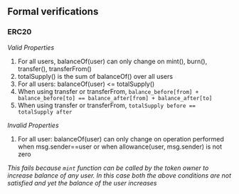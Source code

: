 ## Formal verifications


### ERC20

_Valid Properties_

1. For all users,  balanceOf(user) can only change on mint(), burn(), transfer(), transferFrom()
2. totalSupply() is the sum of balanceOf() over all users 
3. For all users: balanceOf(user) <= totalSupply()
4. When using transfer or transferFrom, `balance_before[from] + balance_before[to] == balance_after[from] + balance_after[to]`
5. When using transfer or transferFrom, `totalSupply before == totalSupply after`


_Invalid Properties_

1. For all user: balanceOf(user) can only change on operation performed when msg.sender==user or when allowance(user, msg.sender) is not zero

_This fails because `mint` function can be called by the token owner to increase balance of any user. In this case both the above conditions are not satisfied and yet the balance of the user increases_


